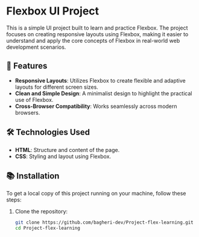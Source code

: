 # Flexbox UI Project

This is a simple UI project built to learn and practice Flexbox. The project focuses on creating responsive layouts using Flexbox, making it easier to understand and apply the core concepts of Flexbox in real-world web development scenarios.

## 🚀 Features

- **Responsive Layouts**: Utilizes Flexbox to create flexible and adaptive layouts for different screen sizes.
- **Clean and Simple Design**: A minimalist design to highlight the practical use of Flexbox.
- **Cross-Browser Compatibility**: Works seamlessly across modern browsers.

## 🛠️ Technologies Used

- **HTML**: Structure and content of the page.
- **CSS**: Styling and layout using Flexbox.

## 📚 Installation

To get a local copy of this project running on your machine, follow these steps:

1. Clone the repository:
   ```bash
   git clone https://github.com/bagheri-dev/Project-flex-learning.git
   cd Project-flex-learning
